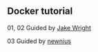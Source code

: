 ## Docker tutorial

01, 02 Guided by [Jake Wright](https://github.com/jakewright/tutorials/tree/master/docker)

03 Guided by [newnius](https://blog.newnius.com/how-to-quickly-setup-a-hadoop-cluster-in-docker.html)
